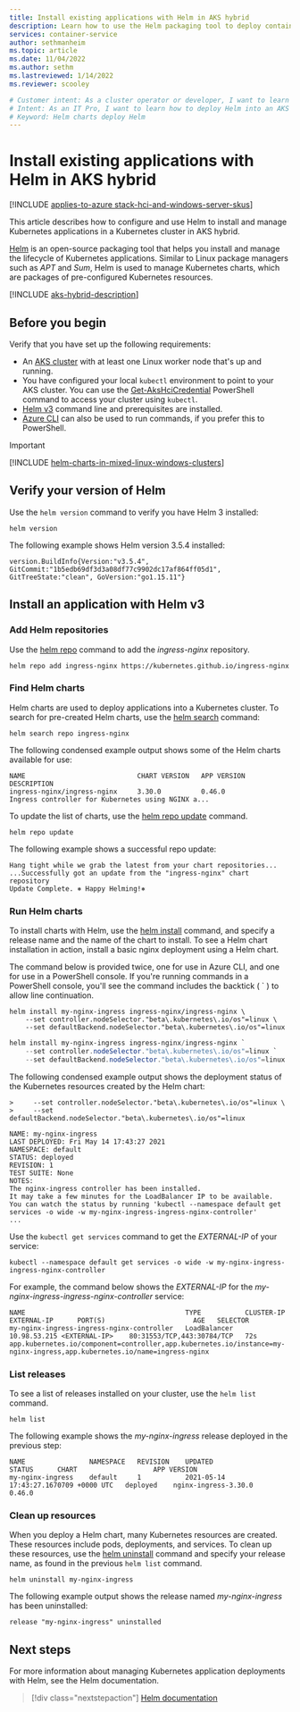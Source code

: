 ```yaml
---
title: Install existing applications with Helm in AKS hybrid
description: Learn how to use the Helm packaging tool to deploy containers on Azure Kubernetes Service (AKS) clusters in AKS hybrid.
services: container-service
author: sethmanheim
ms.topic: article
ms.date: 11/04/2022
ms.author: sethm 
ms.lastreviewed: 1/14/2022
ms.reviewer: scooley

# Customer intent: As a cluster operator or developer, I want to learn how to deploy Helm into an AKS cluster and then install and manage applications using Helm charts.
# Intent: As an IT Pro, I want to learn how to deploy Helm into an AKS cluster so that I can use Helm charts to install and manage applications.
# Keyword: Helm charts deploy Helm
---
```


# Install existing applications with Helm in AKS hybrid

[!INCLUDE [applies-to-azure stack-hci-and-windows-server-skus](includes/aks-hci-applies-to-skus/aks-hybrid-applies-to-azure-stack-hci-windows-server-sku.md)]

This article describes how to configure and use Helm to install and manage Kubernetes applications in a Kubernetes cluster in AKS hybrid.

[Helm][helm] is an open-source packaging tool that helps you install and manage the lifecycle of Kubernetes applications. Similar to Linux package managers such as *APT* and *Sum*, Helm is used to manage Kubernetes charts, which are packages of pre-configured Kubernetes resources.

[!INCLUDE [aks-hybrid-description](includes/aks-hybrid-description.md)]

## Before you begin

Verify that you have set up the following requirements:

* An [AKS cluster](./setup.md) with at least one Linux worker node that's up and running.
* You have configured your local `kubectl` environment to point to your AKS cluster. You can use the [Get-AksHciCredential](./reference/ps/get-akshcicredential.md) PowerShell command to access your cluster using `kubectl`.
* [Helm v3](https://helm.sh/docs/intro/install/) command line and prerequisites are installed.
* [Azure CLI](/cli/azure/install-azure-cli) can also be used to run commands, if you prefer this to PowerShell.

> [!IMPORTANT]
> [!INCLUDE [helm-charts-in-mixed-linux-windows-clusters](includes/helm-charts-in-mixed-linux-windows-clusters.md)]

## Verify your version of Helm

Use the `helm version` command to verify you have Helm 3 installed:

```console
helm version
```

The following example shows Helm version 3.5.4 installed:

```output
version.BuildInfo{Version:"v3.5.4", GitCommit:"1b5edb69df3d3a08df77c9902dc17af864ff05d1", GitTreeState:"clean", GoVersion:"go1.15.11"}
```

## Install an application with Helm v3

### Add Helm repositories

Use the [helm repo][helm-repo-add] command to add the *ingress-nginx* repository.

```console
helm repo add ingress-nginx https://kubernetes.github.io/ingress-nginx
```

### Find Helm charts

Helm charts are used to deploy applications into a Kubernetes cluster. To search for pre-created Helm charts, use the [helm search][helm-search] command:

```console
helm search repo ingress-nginx
```

The following condensed example output shows some of the Helm charts available for use:

```output
NAME                            CHART VERSION   APP VERSION     DESCRIPTION                                       
ingress-nginx/ingress-nginx     3.30.0          0.46.0          Ingress controller for Kubernetes using NGINX a...
```

To update the list of charts, use the [helm repo update][helm-repo-update] command.

```console
helm repo update
```

The following example shows a successful repo update:

```output
Hang tight while we grab the latest from your chart repositories...
...Successfully got an update from the "ingress-nginx" chart repository
Update Complete. ⎈ Happy Helming!⎈
```

### Run Helm charts

To install charts with Helm, use the [helm install][helm-install-command] command, and specify a release name and the name of the chart to install. To see a Helm chart installation in action, install a basic nginx deployment using a Helm chart.

The command below is provided twice, one for use in Azure CLI, and one for use in a PowerShell console. If you're running commands in a PowerShell console, you'll see the command includes the backtick ( ` ) to allow line continuation.

```console
helm install my-nginx-ingress ingress-nginx/ingress-nginx \
    --set controller.nodeSelector."beta\.kubernetes\.io/os"=linux \
    --set defaultBackend.nodeSelector."beta\.kubernetes\.io/os"=linux
```

```powershell
helm install my-nginx-ingress ingress-nginx/ingress-nginx `
    --set controller.nodeSelector."beta\.kubernetes\.io/os"=linux `
    --set defaultBackend.nodeSelector."beta\.kubernetes\.io/os"=linux
```

The following condensed example output shows the deployment status of the Kubernetes resources created by the Helm chart:

```output
>     --set controller.nodeSelector."beta\.kubernetes\.io/os"=linux \
>     --set defaultBackend.nodeSelector."beta\.kubernetes\.io/os"=linux

NAME: my-nginx-ingress
LAST DEPLOYED: Fri May 14 17:43:27 2021
NAMESPACE: default
STATUS: deployed
REVISION: 1
TEST SUITE: None
NOTES:
The nginx-ingress controller has been installed.
It may take a few minutes for the LoadBalancer IP to be available.
You can watch the status by running 'kubectl --namespace default get services -o wide -w my-nginx-ingress-ingress-nginx-controller'
...
```

Use the `kubectl get services` command to get the *EXTERNAL-IP* of your service:

```console
kubectl --namespace default get services -o wide -w my-nginx-ingress-ingress-nginx-controller
```

For example, the command below shows the *EXTERNAL-IP* for the *my-nginx-ingress-ingress-nginx-controller* service:

```output
NAME                                        TYPE           CLUSTER-IP   EXTERNAL-IP      PORT(S)                      AGE   SELECTOR
my-nginx-ingress-ingress-nginx-controller   LoadBalancer   10.98.53.215 <EXTERNAL-IP>    80:31553/TCP,443:30784/TCP   72s   app.kubernetes.io/component=controller,app.kubernetes.io/instance=my-nginx-ingress,app.kubernetes.io/name=ingress-nginx
```

### List releases

To see a list of releases installed on your cluster, use the `helm list` command.

```console
helm list
```

The following example shows the *my-nginx-ingress* release deployed in the previous step:

```output
NAME            	NAMESPACE	REVISION	UPDATED                             	STATUS  	CHART               	APP VERSION
my-nginx-ingress	default  	1       	2021-05-14 17:43:27.1670709 +0000 UTC	deployed	nginx-ingress-3.30.0	0.46.0 
```

### Clean up resources

When you deploy a Helm chart, many Kubernetes resources are created. These resources include pods, deployments, and services. To clean up these resources, use the [helm uninstall][helm-cleanup] command and specify your release name, as found in the previous `helm list` command.

```console
helm uninstall my-nginx-ingress
```

The following example output shows the release named *my-nginx-ingress* has been uninstalled:

```output
release "my-nginx-ingress" uninstalled
```

## Next steps

For more information about managing Kubernetes application deployments with Helm, see the Helm documentation.

> [!div class="nextstepaction"]
> [Helm documentation][helm-documentation]

<!-- LINKS - external -->
[helm]: https://github.com/kubernetes/helm/
[helm-cleanup]: https://helm.sh/docs/intro/using_helm/#helm-uninstall-uninstalling-a-release
[helm-documentation]: https://helm.sh/docs/
[helm-install]: https://helm.sh/docs/intro/install/
[helm-install-command]: https://helm.sh/docs/intro/using_helm/#helm-install-installing-a-package
[helm-repo-add]: https://helm.sh/docs/intro/quickstart/#initialize-a-helm-chart-repository
[helm-search]: https://helm.sh/docs/intro/using_helm/#helm-search-finding-charts
[helm-repo-update]: https://helm.sh/docs/intro/using_helm/#helm-repo-working-with-repositories
            
<!-- LINKS - internal -->
[node-selectors]: adapt-apps-mixed-os-clusters.md#node-selector
[taints]: adapt-apps-mixed-os-clusters.md#taints-and-tolerations